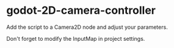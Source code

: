 # godot-2D-camera-controller
Add the script to a Camera2D node and adjust your parameters.

Don't forget to modify the InputMap in project settings.
